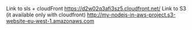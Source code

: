 Link to sls + cloudFront https://d2w02q3afi3sz5.cloudfront.net/ 
Link to S3 (it available only with cloudfront) http://my-nodejs-in-aws-project.s3-website-eu-west-1.amazonaws.com 
